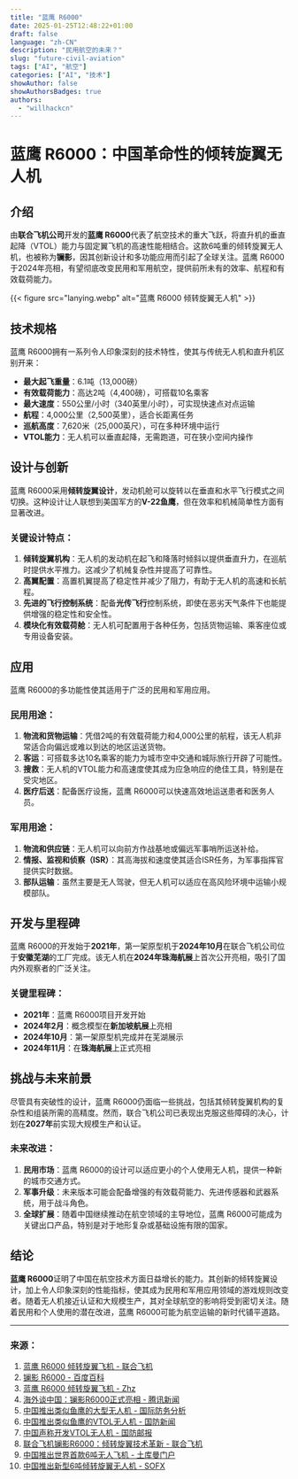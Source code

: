 ```yaml
---
title: "蓝鹰 R6000"
date: 2025-01-25T12:48:22+01:00
draft: false
language: "zh-CN"
description: "民用航空的未来？"
slug: "future-civil-aviation"
tags: ["AI", "航空"]
categories: ["AI", "技术"]
showAuthor: false
showAuthorsBadges: true
authors:
  - "willhackcn"
---
```

# 蓝鹰 R6000：中国革命性的倾转旋翼无人机

## 介绍
由**联合飞机公司**开发的**蓝鹰 R6000**代表了航空技术的重大飞跃，将直升机的垂直起降（VTOL）能力与固定翼飞机的高速性能相结合。这款6吨重的倾转旋翼无人机，也被称为**镧影**，因其创新设计和多功能应用而引起了全球关注。蓝鹰 R6000于2024年亮相，有望彻底改变民用和军用航空，提供前所未有的效率、航程和有效载荷能力。

{{< figure src="lanying.webp" alt="蓝鹰 R6000 倾转旋翼无人机" >}}

## 技术规格
蓝鹰 R6000拥有一系列令人印象深刻的技术特性，使其与传统无人机和直升机区别开来：

- **最大起飞重量**：6.1吨（13,000磅）
- **有效载荷能力**：高达2吨（4,400磅），可搭载10名乘客
- **最大速度**：550公里/小时（340英里/小时），可实现快速点对点运输
- **航程**：4,000公里（2,500英里），适合长距离任务
- **巡航高度**：7,620米（25,000英尺），可在多种环境中运行
- **VTOL能力**：无人机可以垂直起降，无需跑道，可在狭小空间内操作

## 设计与创新
蓝鹰 R6000采用**倾转旋翼设计**，发动机舱可以旋转以在垂直和水平飞行模式之间切换。这种设计让人联想到美国军方的**V-22鱼鹰**，但在效率和机械简单性方面有显著改进。

### 关键设计特点：
1. **倾转旋翼机构**：无人机的发动机在起飞和降落时倾斜以提供垂直升力，在巡航时提供水平推力。这减少了机械复杂性并提高了可靠性。
2. **高翼配置**：高置机翼提高了稳定性并减少了阻力，有助于无人机的高速和长航程。
3. **先进的飞行控制系统**：配备**光传飞行**控制系统，即使在恶劣天气条件下也能提供增强的稳定性和安全性。
4. **模块化有效载荷舱**：无人机可配置用于各种任务，包括货物运输、乘客座位或专用设备安装。

## 应用
蓝鹰 R6000的多功能性使其适用于广泛的民用和军用应用。

### 民用用途：
1. **物流和货物运输**：凭借2吨的有效载荷能力和4,000公里的航程，该无人机非常适合向偏远或难以到达的地区运送货物。
2. **客运**：可搭载多达10名乘客的能力为城市空中交通和城际旅行开辟了可能性。
3. **搜救**：无人机的VTOL能力和高速度使其成为应急响应的绝佳工具，特别是在受灾地区。
4. **医疗后送**：配备医疗设施，蓝鹰 R6000可以快速高效地运送患者和医务人员。

### 军用用途：
1. **物流和供应链**：无人机可以向前方作战基地或偏远军事哨所运送补给。
2. **情报、监视和侦察（ISR）**：其高海拔和速度使其适合ISR任务，为军事指挥官提供实时数据。
3. **部队运输**：虽然主要是无人驾驶，但无人机可以适应在高风险环境中运输小规模部队。

## 开发与里程碑
蓝鹰 R6000的开发始于**2021年**，第一架原型机于**2024年10月**在联合飞机公司位于**安徽芜湖**的工厂完成。该无人机在**2024年珠海航展**上首次公开亮相，吸引了国内外观察者的广泛关注。

### 关键里程碑：
- **2021年**：蓝鹰 R6000项目开发开始
- **2024年2月**：概念模型在**新加坡航展**上亮相
- **2024年10月**：第一架原型机完成并在芜湖展示
- **2024年11月**：在**珠海航展**上正式亮相

## 挑战与未来前景
尽管具有突破性的设计，蓝鹰 R6000仍面临一些挑战，包括其倾转旋翼机构的复杂性和组装所需的高精度。然而，联合飞机公司已表现出克服这些障碍的决心，计划在**2027年**前实现大规模生产和认证。

### 未来改进：
1. **民用市场**：蓝鹰 R6000的设计可以适应更小的个人使用无人机，提供一种新的城市交通方式。
2. **军事升级**：未来版本可能会配备增强的有效载荷能力、先进传感器和武器系统，用于战斗角色。
3. **全球扩展**：随着中国继续推动在航空领域的主导地位，蓝鹰 R6000可能成为关键出口产品，特别是对于地形复杂或基础设施有限的国家。

## 结论
**蓝鹰 R6000**证明了中国在航空技术方面日益增长的能力。其创新的倾转旋翼设计，加上令人印象深刻的性能指标，使其成为民用和军用应用领域的游戏规则改变者。随着无人机接近认证和大规模生产，其对全球航空的影响将受到密切关注。随着民用和个人使用的潜在改进，蓝鹰 R6000可能为航空运输的新时代铺平道路。

---

### 来源：
1. [蓝鹰 R6000 倾转旋翼飞机 - 联合飞机](https://www.uatair.com/en/product/info/71.html)
2. [镧影 R6000 - 百度百科](https://baike.baidu.com/item/%E9%95%A7%E5%BD%B1%20R6000/64998983)
3. [蓝鹰 R6000 倾转旋翼飞机 - Zhz](https://www.zhz.com/en/product/info/62.html)
4. [海外谈中国：镧影R6000正式亮相 - 腾讯新闻](https://news.qq.com/rain/a/20241015A04CYW00)
5. [中国推出类似鱼鹰的大型无人机 - 国际防务分析](https://internationaldefenceanalysis.com/china-unveils-massive-osprey-like-drone-the-lanying-r6000/)
6. [中国推出类似鱼鹰的VTOL无人机 - 国防新闻](https://www.thedefensenews.com/news-details/China-Unveils-Osprey-Like-VTOL-Drone-Lanying-R6000-Capable-of-2-Ton-Payload-and-4000km-Range/)
7. [中国声称开发VTOL无人机 - 国防邮报](https://thedefensepost.com/2024/10/18/china-development-vtol-drone/)
8. [联合飞机镧影R6000：倾转旋翼技术革新 - 联合飞机](https://www.aibangfly.com/a/7549)
9. [中国推出世界首款6吨无人飞机 - 土库曼门户](https://turkmenportal.com/en/blog/83671/china-introduced-the-worlds-first-6ton-unmanned-aircraft)
10. [中国推出新型6吨倾转旋翼无人机 - SOFX](https://www.sofx.com/china-unveils-new-6-ton-tiltrotor-drone/)
